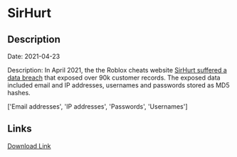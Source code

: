 # SirHurt

## Description

Date: 2021-04-23

Description:
In April 2021, the the Roblox cheats website <a href="https://wearedevs.net/forum/t/20397" target="_blank" rel="noopener">SirHurt suffered a data breach</a> that exposed over 90k customer records. The exposed data included email and IP addresses, usernames and passwords stored as MD5 hashes.


['Email addresses', 'IP addresses', 'Passwords', 'Usernames']

## Links

[Download Link](https://link-to.net/1229997/590.2740812002734/dynamic/?r=aHR0cHM6Ly93d3cubWVkaWFmaXJlLmNvbS92aWV3LzdIb1ZsV004aWlYUlMzay9zaXJodXJ0Lm5ldC9maWxl)